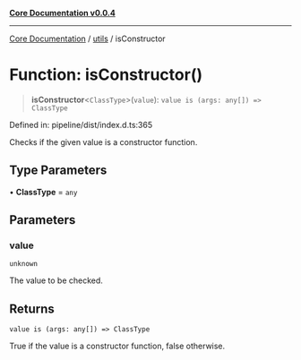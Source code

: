 [**Core Documentation v0.0.4**](../../README.md)

***

[Core Documentation](../../modules.md) / [utils](../README.md) / isConstructor

# Function: isConstructor()

> **isConstructor**\<`ClassType`\>(`value`): `value is (args: any[]) => ClassType`

Defined in: pipeline/dist/index.d.ts:365

Checks if the given value is a constructor function.

## Type Parameters

• **ClassType** = `any`

## Parameters

### value

`unknown`

The value to be checked.

## Returns

`value is (args: any[]) => ClassType`

True if the value is a constructor function, false otherwise.
